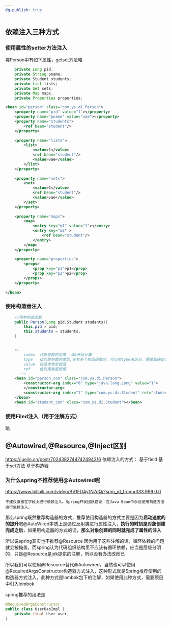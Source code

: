 ```yaml
---
dg-publish: true
---
```

## 依赖注入三种方式

### 使用属性的setter方法注入
类Person中有如下属性，getset方法略
```java
    private Long pid;
    private String pname;
    private Student students;
    private List lists;
    private Set sets;
    private Map maps;
    private Properties properties;
```
```xml
<bean id="person" class="com.ys.di.Person">
    <property name="pid" value="1"></property>
    <property name="pname" value="vae"></property>
    <property name="students">
        <ref bean="student"/>
    </property>
     
    <property name="lists">
        <list>
            <value>1</value>
            <ref bean="student"/>
            <value>vae</value>
        </list>
    </property>
     
    <property name="sets">
        <set>
            <value>1</value>
            <ref bean="student"/>
            <value>vae</value>
        </set>
    </property>
     
    <property name="maps">
        <map>
            <entry key="m1" value="1"></entry>
            <entry key="m2" >
                <ref bean="student"/>
            </entry>
        </map>
    </property>   
     
    <property name="properties">
        <props>
            <prop key="p1">p1</prop>
            <prop key="p2">p2</prop>
        </props>
    </property>  
     
</bean>
```

### 使用构造器注入
```java
    //带参构造函数
    public Person(Long pid,Student students){
        this.pid = pid;
        this.students = students;
    }
```
```xml

    <!--
        index  代表参数的位置  从0开始计算
        type   指的是参数的类型,在有多个构造函数时，可以用type来区分，要是能确定是那个构造函数，可以不用写type
        value  给基本类型赋值
        ref    给引用类型赋值
      -->
    <bean id="person_con" class="com.ys.di.Person">
        <constructor-arg index="0" type="java.lang.Long" value="1">
        </constructor-arg>       
        <constructor-arg index="1" type="com.ys.di.Student" ref="student_con"></constructor-arg>
    </bean>
    <bean id="student_con" class="com.ys.di.Student"></bean>
```

### 使用Filed注入（用于注解方式）
略

## @Autowired,@Resource,@Inject区别

https://juejin.cn/post/7024382744742494216
依赖注入的方式：
基于field
基于set方法
基于构造器

### 为什么spring不推荐使用@Autowired呢
https://www.bilibili.com/video/BV1FD4y1N7dQ/?spm_id_from=333.999.0.0
```
不建议直接在字段上进行依赖注入。Spring开发团队建议：在Java Bean中永远使用构造方法进行依赖注入。
```


那么spring既然推荐构造器的方式，推荐使用构造器的方式主要是因为**启动速度的的提升**吧@AutoWired本质上是通过反射类进行属性注入，**执行的时刻是对象创建完成之后**，如果用构造器的方式的话，**那么对象创建的同时就完成了属性的注入**

所以说spring其实也不推荐@Resource  因为用了这些注解的话，循环依赖的问题就会被掩盖，而spring认为代码组织结构里不应该有循环依赖，应当是层级分明的，只是@Resource是jdk提供的注解，所以没有办法改而已

所以我们可以使用@Resource替代@Autowired，当然也可以使用@RequiredArgsConstructor构造器方式注入，这种形式就是Spring推荐使用的构造器方式注入，此种方式是lombok包下的注解，如果使用此种方式，需要项目中引入lombok

spring推荐的用法是
```java
@RequiredArgsConstructor 
public class UserDaoImpl { 
	private final User user; 
}
```

